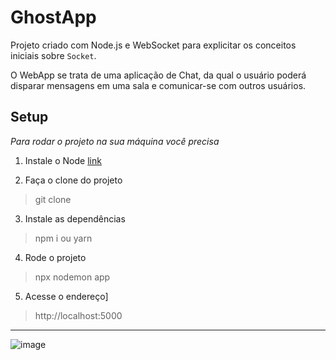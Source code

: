 # GhostApp  

Projeto criado com Node.js e WebSocket para explicitar os conceitos iniciais sobre `Socket`.

O WebApp se trata de uma aplicação de Chat, da qual o usuário poderá disparar mensagens em uma sala e comunicar-se com outros usuários.

## Setup

*Para rodar o projeto na sua máquina você precisa*

1. Instale o Node
 [link](https://nodejs.org/en/)

2. Faça o clone do projeto 
 > git clone 

3.  Instale as dependências
> npm i ou yarn 

4. Rode o projeto 
> npx nodemon app

5. Acesse o endereço]

> http://localhost:5000

---

![image](https://user-images.githubusercontent.com/61711182/192404651-85919ffd-549b-4305-9cff-58e2528ed354.png)
